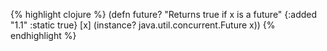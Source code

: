 {% highlight clojure %}
(defn future?
  "Returns true if x is a future"
  {:added "1.1"
   :static true}
  [x] (instance? java.util.concurrent.Future x))
{% endhighlight %}
